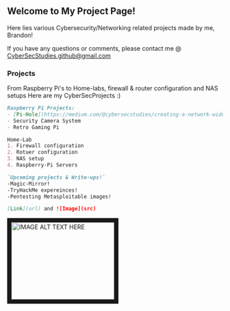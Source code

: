 ## Welcome to My Project Page!

Here lies various Cybersecurity/Networking related projects made by me, Brandon! 

If you have any questions or comments, please contact me @
         CyberSecStudies.github@gmail.com

### Projects

From Raspberry Pi's to Home-labs, firewall & router configuration and NAS setups
Here are my CyberSecProjects :)

```markdown
Raspberry Pi Projects: 
- [Pi-Hole](https://medium.com/@cybersecstudies/creating-a-network-wide-ad-blocker-e66190d87a15) and ![Image](https://miro.medium.com/max/875/1*_zfCJoOddAKpi_Lv5dR6-A.jpeg)
- Security Camera System
- Retro Gaming Pi

Home-Lab
1. Firewall configuration
2. Rotuer configuration
3. NAS setup
4. Raspberry-Pi Servers

`Upcoming projects & Write-ups!`
-Magic-Mirror!
-TryHackMe expereinces!
-Pentesting Metasploitable images! 

[Link](url) and ![Image](src)
```
<a href="http://www.youtube.com/watch?feature=player_embedded&v=YOUTUBE_VIDEO_ID_HERE
" target="_blank"><img src="http://img.youtube.com/vi/YOUTUBE_VIDEO_ID_HERE/0.jpg" 
alt="IMAGE ALT TEXT HERE" width="240" height="180" border="10" /></a>
